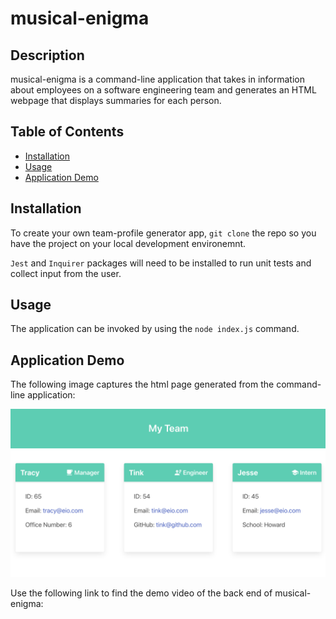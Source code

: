 # musical-enigma

## Description

musical-enigma is a command-line application that takes in information about employees on a software engineering team and generates an HTML webpage that displays summaries for each person. 


## Table of Contents
* [Installation](#installation)
* [Usage](#usage)
* [Application Demo ](#application-demo)

## Installation

To create your own team-profile generator app, `git clone` the repo so you have the project on your local development environemnt.

`Jest` and `Inquirer` packages will need to be installed to run unit tests and collect input from the user.


## Usage

The application can be invoked by using the `node index.js` command.

## Application Demo

The following image captures the html page generated from the command-line application:

![musical-enigma generated HTML.](./assets/musical-enigma.png)

Use the following link to find the demo video of the back end of musical-enigma:




